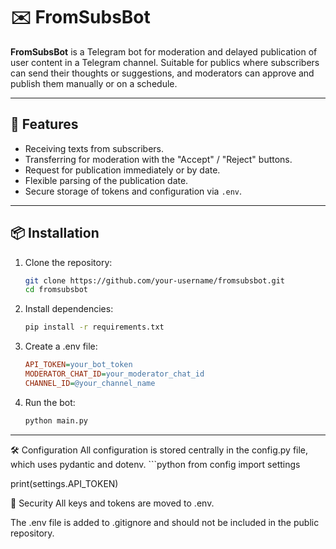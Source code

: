 # ✉️ FromSubsBot

**FromSubsBot** is a Telegram bot for moderation and delayed publication of user content in a Telegram channel. Suitable for publics where subscribers can send their thoughts or suggestions, and moderators can approve and publish them manually or on a schedule.

---

## 🚀 Features

- Receiving texts from subscribers.
- Transferring for moderation with the "Accept" / "Reject" buttons.
- Request for publication immediately or by date.
- Flexible parsing of the publication date.
- Secure storage of tokens and configuration via `.env`.

---

## 📦 Installation

1. Clone the repository:
    ```bash
    git clone https://github.com/your-username/fromsubsbot.git
    cd fromsubsbot

2. Install dependencies:
    ```bash
    pip install -r requirements.txt

3. Create a .env file:
    ```ini
    API_TOKEN=your_bot_token
    MODERATOR_CHAT_ID=your_moderator_chat_id
    CHANNEL_ID=@your_channel_name
4. Run the bot:
    ```bash
    python main.py
---
🛠 Configuration
All configuration is stored centrally in the config.py file, which uses pydantic and dotenv.
    ```python
    from config import settings

print(settings.API_TOKEN)

🔐 Security
All keys and tokens are moved to .env.

The .env file is added to .gitignore and should not be included in the public repository.
